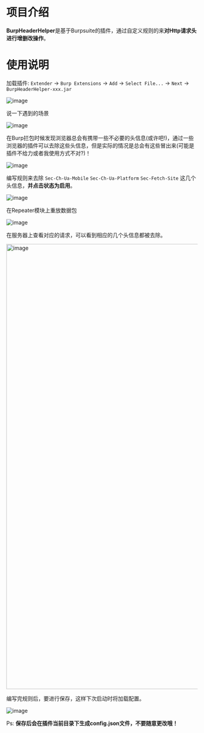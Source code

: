 # 项目介绍

**BurpHeaderHelper**是基于Burpsuite的插件，通过自定义规则的来**对Http请求头进行增删改操作**。

# 使用说明

加载插件: `Extender` -> `Burp Extensions` -> `Add` -> `Select File...` -> `Next` -> `BurpHeaderHelper-xxx.jar`

![image](https://user-images.githubusercontent.com/30547741/201566106-e7c3c2aa-8147-422f-acf2-568feaf551fd.png)

说一下遇到的场景

![image](https://user-images.githubusercontent.com/30547741/201565817-481feaa9-b5cb-4c78-b188-f620611dbe16.png)

在Burp拦包时候发现浏览器总会有携带一些不必要的头信息(或许吧!)，通过一些浏览器的插件可以去除这些头信息，但是实际的情况是总会有这些冒出来(可能是插件不给力或者我使用方式不对?)！

![image](https://user-images.githubusercontent.com/30547741/201566474-3b2726ad-926d-4634-bc92-32afebb62131.png)

编写规则来去除 `Sec-Ch-Ua-Mobile` `Sec-Ch-Ua-Platform` `Sec-Fetch-Site` 这几个头信息，**并点击状态为启用**。

![image](https://user-images.githubusercontent.com/30547741/201567700-9a1987de-28b1-4919-bda8-efe23f281235.png)

在Repeater模块上重放数据包

![image](https://user-images.githubusercontent.com/30547741/201567735-a0e22d49-6f3a-4099-94c8-6c155f3652d5.png)

在服务器上查看对应的请求，可以看到相应的几个头信息都被去除。

<img width="1169" alt="image" src="https://user-images.githubusercontent.com/30547741/201567786-91647846-af65-4db3-b49e-6965070473b1.png">

编写完规则后，要进行保存，这样下次启动时将加载配置。

![image](https://user-images.githubusercontent.com/30547741/201568133-be089f7f-8c16-40e4-8dff-d39651929794.png)

Ps: **保存后会在插件当前目录下生成config.json文件，不要随意更改哦！**

